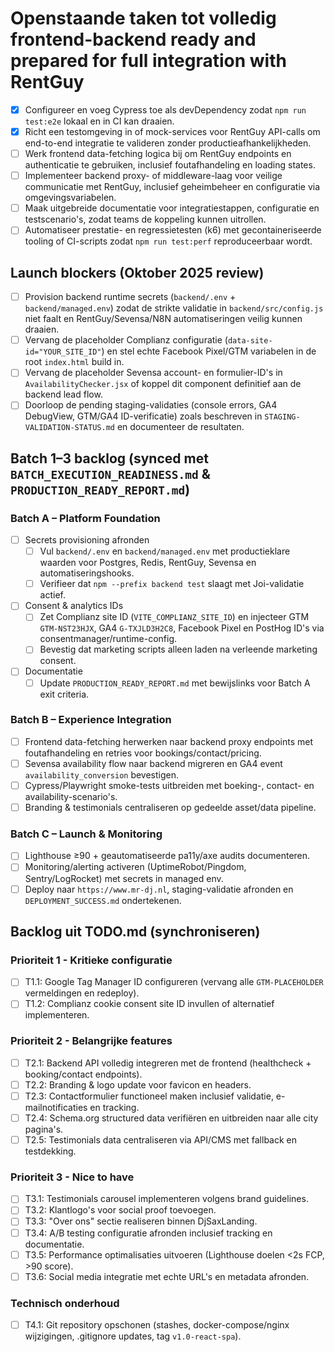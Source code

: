 # Openstaande taken tot volledig frontend-backend ready and prepared for full integration with RentGuy

- [x] Configureer en voeg Cypress toe als devDependency zodat `npm run test:e2e` lokaal en in CI kan draaien.
- [x] Richt een testomgeving in of mock-services voor RentGuy API-calls om end-to-end integratie te valideren zonder productieafhankelijkheden.
- [ ] Werk frontend data-fetching logica bij om RentGuy endpoints en authenticatie te gebruiken, inclusief foutafhandeling en loading states.
- [ ] Implementeer backend proxy- of middleware-laag voor veilige communicatie met RentGuy, inclusief geheimbeheer en configuratie via omgevingsvariabelen.
- [ ] Maak uitgebreide documentatie voor integratiestappen, configuratie en testscenario's, zodat teams de koppeling kunnen uitrollen.
- [ ] Automatiseer prestatie- en regressietesten (k6) met gecontaineriseerde tooling of CI-scripts zodat `npm run test:perf` reproduceerbaar wordt.

## Launch blockers (Oktober 2025 review)
- [ ] Provision backend runtime secrets (`backend/.env` + `backend/managed.env`) zodat de strikte validatie in `backend/src/config.js` niet faalt en RentGuy/Sevensa/N8N automatiseringen veilig kunnen draaien.
- [ ] Vervang de placeholder Complianz configuratie (`data-site-id="YOUR_SITE_ID"`) en stel echte Facebook Pixel/GTM variabelen in de root `index.html` build in.
- [ ] Vervang de placeholder Sevensa account- en formulier-ID's in `AvailabilityChecker.jsx` of koppel dit component definitief aan de backend lead flow.
- [ ] Doorloop de pending staging-validaties (console errors, GA4 DebugView, GTM/GA4 ID-verificatie) zoals beschreven in `STAGING-VALIDATION-STATUS.md` en documenteer de resultaten.

## Batch 1–3 backlog (synced met `BATCH_EXECUTION_READINESS.md` & `PRODUCTION_READY_REPORT.md`)
### Batch A – Platform Foundation
- [ ] Secrets provisioning afronden
  - [ ] Vul `backend/.env` en `backend/managed.env` met productieklare waarden voor Postgres, Redis, RentGuy, Sevensa en automatiseringshooks.
  - [ ] Verifieer dat `npm --prefix backend test` slaagt met Joi-validatie actief.
- [ ] Consent & analytics IDs
  - [ ] Zet Complianz site ID (`VITE_COMPLIANZ_SITE_ID`) en injecteer GTM `GTM-NST23HJX`, GA4 `G-TXJLD3H2C8`, Facebook Pixel en PostHog ID's via consentmanager/runtime-config.
  - [ ] Bevestig dat marketing scripts alleen laden na verleende marketing consent.
- [ ] Documentatie
  - [ ] Update `PRODUCTION_READY_REPORT.md` met bewijslinks voor Batch A exit criteria.

### Batch B – Experience Integration
- [ ] Frontend data-fetching herwerken naar backend proxy endpoints met foutafhandeling en retries voor bookings/contact/pricing.
- [ ] Sevensa availability flow naar backend migreren en GA4 event `availability_conversion` bevestigen.
- [ ] Cypress/Playwright smoke-tests uitbreiden met boeking-, contact- en availability-scenario's.
- [ ] Branding & testimonials centraliseren op gedeelde asset/data pipeline.

### Batch C – Launch & Monitoring
- [ ] Lighthouse ≥90 + geautomatiseerde pa11y/axe audits documenteren.
- [ ] Monitoring/alerting activeren (UptimeRobot/Pingdom, Sentry/LogRocket) met secrets in managed env.
- [ ] Deploy naar `https://www.mr-dj.nl`, staging-validatie afronden en `DEPLOYMENT_SUCCESS.md` ondertekenen.

## Backlog uit TODO.md (synchroniseren)
### Prioriteit 1 - Kritieke configuratie
- [ ] T1.1: Google Tag Manager ID configureren (vervang alle `GTM-PLACEHOLDER` vermeldingen en redeploy).
- [ ] T1.2: Complianz cookie consent site ID invullen of alternatief implementeren.

### Prioriteit 2 - Belangrijke features
- [ ] T2.1: Backend API volledig integreren met de frontend (healthcheck + booking/contact endpoints).
- [ ] T2.2: Branding & logo update voor favicon en headers.
- [ ] T2.3: Contactformulier functioneel maken inclusief validatie, e-mailnotificaties en tracking.
- [ ] T2.4: Schema.org structured data verifiëren en uitbreiden naar alle city pagina's.
- [ ] T2.5: Testimonials data centraliseren via API/CMS met fallback en testdekking.

### Prioriteit 3 - Nice to have
- [ ] T3.1: Testimonials carousel implementeren volgens brand guidelines.
- [ ] T3.2: Klantlogo's voor social proof toevoegen.
- [ ] T3.3: "Over ons" sectie realiseren binnen DjSaxLanding.
- [ ] T3.4: A/B testing configuratie afronden inclusief tracking en documentatie.
- [ ] T3.5: Performance optimalisaties uitvoeren (Lighthouse doelen <2s FCP, >90 score).
- [ ] T3.6: Social media integratie met echte URL's en metadata afronden.

### Technisch onderhoud
- [ ] T4.1: Git repository opschonen (stashes, docker-compose/nginx wijzigingen, .gitignore updates, tag `v1.0-react-spa`).
